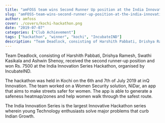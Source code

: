 ```yaml
---
title: "amFOSS team wins Second Runner Up position at the India Innovation Series Hackathon in Kochi"
slug: "amFOSS-team-wins-second-runner-up-position-at-the-india-innovation-series-hackathon"
author: amfoss
cover: ./covers/kochi-hackathon.png
date: "2019-07-07"
categories: ["Club Achievement"]
tags: ["hackathon", "winner", "kochi", "IncubateIND"]
description: "Team Deadlock, consisting of Harshith Pabbati, Drishya Ramesh, Swathi Kasikala and Ashwin Shenoy, received the second runner-up position and won Rs. 7500 at the India Innovation Series Hackathon, organised by IncubateIND. "
---
```


Team Deadlock, consisting of Harshith Pabbati, Drishya Ramesh, Swathi Kasikala and Ashwin Shenoy, received the second runner-up position and won Rs. 7500 at the India Innovation Series Hackathon, organised by IncubateIND. 

The hackathon was held in Kochi on the 6th and 7th of July 2019 at inQ Innovation. The team worked on a Women Security solution, NiDar, an app that aims to make streets safer for women. The app is able to generate a safeness heatmap/zones and help women walk through the safest route.

The India Innovation Series is the largest Innovative Hackathon series wherein young Technology enthusiasts solve major problems that curb Indian Growth.
